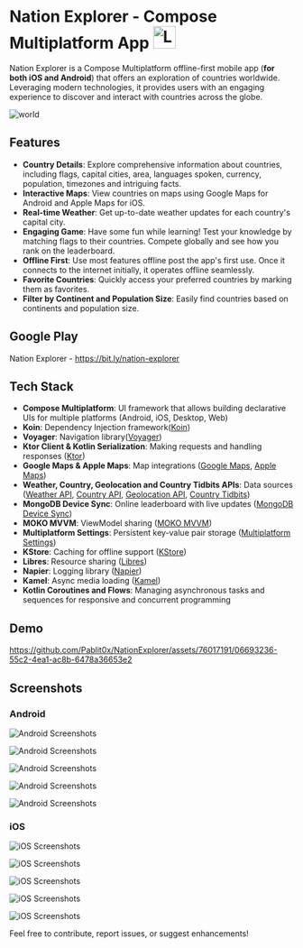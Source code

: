 # Nation Explorer - Compose Multiplatform App <img src="https://github.com/Pablit0x/NationExplorer/assets/76017191/27b397b2-ef8e-4ace-a25b-1f6c7888a848" alt="Logo" width="40" height="40">

Nation Explorer is a Compose Multiplatform offline-first mobile app (**for both iOS and Android**)
that offers an exploration of countries worldwide. Leveraging modern technologies, it provides users
with an engaging experience to discover and interact with countries across the globe.

![world](https://github.com/Pablit0x/NationExplorer/assets/76017191/8fbd77ce-e7e9-4762-b0a4-deeb8279c850)

## Features

- **Country Details**: Explore comprehensive information about countries, including flags, capital
  cities, area, languages spoken, currency, population, timezones and intriguing facts.
- **Interactive Maps**: View countries on maps using Google Maps for Android and Apple Maps for iOS.
- **Real-time Weather**: Get up-to-date weather updates for each country's capital city.
- **Engaging Game**: Have some fun while learning! Test your knowledge by matching flags to their
  countries. Compete globally and see how you rank on the leaderboard.
- **Offline First**: Use most features offline post the app's first use. Once it connects to the
  internet initially, it operates offline seamlessly.
- **Favorite Countries**: Quickly access your preferred countries by marking them as favorites.
- **Filter by Continent and Population Size**: Easily find countries based on continents and
  population size.

## Google Play

Nation Explorer - https://bit.ly/nation-explorer

## Tech Stack

- **Compose Multiplatform**: UI framework that allows building declarative UIs for multiple
  platforms (Android, iOS, Desktop, Web)
- **Koin**: Dependency Injection framework([Koin](https://github.com/InsertKoinIO/koin))
- **Voyager**: Navigation library([Voyager](https://voyager.adriel.cafe/))
- **Ktor Client & Kotlin Serialization**: Making requests and handling
  responses ([Ktor](https://github.com/ktorio/ktor))
- **Google Maps & Apple Maps**: Map
  integrations ([Google Maps](https://developers.google.com/maps/documentation/android-sdk/maps-compose), [Apple Maps](https://developer.apple.com/documentation/mapkit/))
- **Weather, Country, Geolocation and Country Tidbits APIs**: Data
  sources ([Weather API](https://api.api-ninjas.com/v1/weather), [Country API](https://restcountries.com/v3.1/all), [Geolocation API](https://api.opencagedata.com/geocode/v1/),
  [Country Tidbits](https://github.com/Pablit0x/nation_explorer_tidbits_api))
- **MongoDB Device Sync**: Online leaderboard with live
  updates ([MongoDB Device Sync](https://www.mongodb.com/atlas/app-services/device-sync))
- **MOKO MVVM**: ViewModel sharing ([MOKO MVVM](https://github.com/icerockdev/moko-mvvm))
- **Multiplatform Settings**: Persistent key-value pair
  storage ([Multiplatform Settings](https://github.com/russhwolf/multiplatform-settings))
- **KStore**: Caching for offline support ([KStore](https://github.com/xxfast/KStore))
- **Libres**: Resource sharing ([Libres](https://github.com/Skeptick/libres))
- **Napier**: Logging library ([Napier](https://github.com/AAkira/Napier))
- **Kamel**: Async media loading ([Kamel](https://github.com/Kamel-Media/Kamel))
- **Kotlin Coroutines and Flows**: Managing asynchronous tasks and sequences for responsive and
  concurrent programming

## Demo

https://github.com/Pablit0x/NationExplorer/assets/76017191/06693236-55c2-4ea1-ac8b-6478a36653e2

## Screenshots

### Android

![Android Screenshots](https://github.com/Pablit0x/NationExplorer/assets/76017191/b79f6669-2d97-4ce0-9314-9291d55a7786)

![Android Screenshots](https://github.com/Pablit0x/NationExplorer/assets/76017191/e1b532b4-1282-4535-a955-018136a4f8ac)

![Android Screenshots](https://github.com/Pablit0x/NationExplorer/assets/76017191/3356596f-92e5-44e6-b059-6b538007e11c)

![Android Screenshots](https://github.com/Pablit0x/NationExplorer/assets/76017191/08487342-af1b-4665-b8c4-5441e03163fc)

![Android Screenshots](https://github.com/Pablit0x/NationExplorer/assets/76017191/ccaf76b7-0b46-4e6a-9ec4-f91c6eae3f59)

### iOS

![iOS Screenshots](https://github.com/Pablit0x/NationExplorer/assets/76017191/97fd25fe-1a19-4e85-99ba-61896659cc0b)

![iOS Screenshots](https://github.com/Pablit0x/NationExplorer/assets/76017191/12e66609-361d-4f5e-97ca-02ed05da38ac)

![iOS Screenshots](https://github.com/Pablit0x/NationExplorer/assets/76017191/c3d2b5e8-153c-445e-8f03-90417ed8d15e)

![iOS Screenshots](https://github.com/Pablit0x/NationExplorer/assets/76017191/285c140f-069f-4b0f-870e-c73633f7cbcf)

![iOS Screenshots](https://github.com/Pablit0x/NationExplorer/assets/76017191/6ac792c0-7ed7-4a9c-a179-2b83d7309b6f)

Feel free to contribute, report issues, or suggest enhancements!
